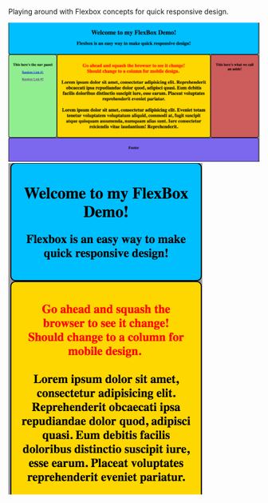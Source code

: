 Playing around with Flexbox concepts for quick responsive design.

![Alt text](desktop.png)
![Alt text](mobile.png)

